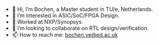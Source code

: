 - 👋 Hi, I’m Bochen, a Master student in TU/e, Netherlands.
- 👀 I’m interested in ASIC/SoC/FPGA Design.
- 🔭 Worked at NXP/Synopsys.
- 💞️ I’m looking to collaborate on RTL design/verification.
- 📫 How to reach me: bochen.ye@ed.ac.uk

